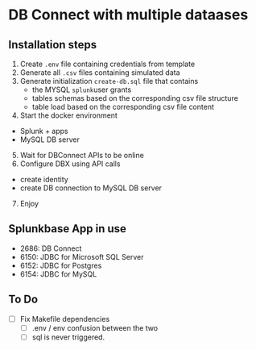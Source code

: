 # DB Connect with multiple dataases

## Installation steps

1. Create `.env` file containing credentials from template
2. Generate all `.csv` files containing simulated data
3. Generate initialization `create-db.sql` file that contains
   - the MYSQL `splunk`user grants
   - tables schemas based on the corresponding csv file structure
   - table load based on the corresponding csv file content
4. Start the docker environment

- Splunk + apps
- MySQL DB server

5. Wait for DBConnect APIs to be online
6. Configure DBX using API calls

- create identity
- create DB connection to MySQL DB server

7. Enjoy

## Splunkbase App in use

* 2686: DB Connect
* 6150: JDBC for Microsoft SQL Server
* 6152: JDBC for Postgres
* 6154: JDBC for MySQL

## To Do

* [ ] Fix Makefile dependencies
  * [ ] .env / env confusion between the two
  * [ ] sql is never triggered.
